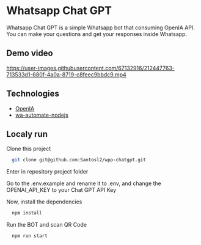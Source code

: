 # Whatsapp Chat GPT

Whatsapp Chat GPT is a simple Whatsapp bot that consuming OpenIA API. You can make your questions and get your responses inside Whatsapp.

## Demo video


https://user-images.githubusercontent.com/67132916/212447763-713533d1-680f-4a0a-8719-c8feec9bbdc9.mp4


## Technologies

- [OpenIA](https://beta.openai.com/)
- [wa-automate-nodejs](https://github.com/open-wa/wa-automate-nodejs)

## Localy run

Clone this project

```bash
  git clone git@github.com:Santosl2/wpp-chatgpt.git
```

Enter in repository project folder

Go to the .env.example and rename it to .env, and change the OPENAI_API_KEY to your Chat GPT API Key

Now, install the dependencies

```bash
  npm install
```

Run the BOT and scan QR Code

```bash
  npm run start
```
